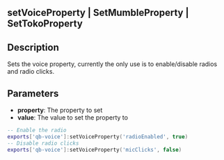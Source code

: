 ## setVoiceProperty | SetMumbleProperty | SetTokoProperty

## Description

Sets the voice property, currently the only use is to enable/disable radios and radio clicks.

## Parameters

* **property**: The property to set
* **value**: The value to set the property to

```lua
-- Enable the radio
exports['qb-voice']:setVoiceProperty('radioEnabled', true)
-- Disable radio clicks
exports['qb-voice']:setVoiceProperty('micClicks', false)
```